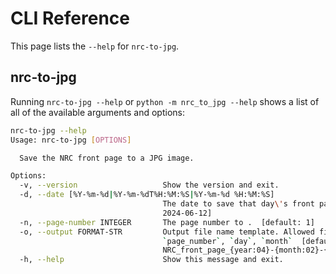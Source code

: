 # CLI Reference

This page lists the `--help` for `nrc-to-jpg`.

## nrc-to-jpg

Running `nrc-to-jpg --help` or `python -m nrc_to_jpg --help` shows a list of all of the available arguments and options:

<!-- [[[cog
import cog
from nrc_to_jpg import cli
from click.testing import CliRunner
result = CliRunner().invoke(cli.cli, ["--help"], terminal_width=88)
help = result.output.replace("Usage: cli", "Usage: nrc-to-jpg").replace("'", "\\'")
cog.outl(f"\n```sh\nnrc-to-jpg --help\n{help.rstrip()}\n```\n")
]]] -->

```sh
nrc-to-jpg --help
Usage: nrc-to-jpg [OPTIONS]

  Save the NRC front page to a JPG image.

Options:
  -v, --version                   Show the version and exit.
  -d, --date [%Y-%m-%d|%Y-%m-%dT%H:%M:%S|%Y-%m-%d %H:%M:%S]
                                  The date to save that day\'s front page of.  [default:
                                  2024-06-12]
  -n, --page-number INTEGER       The page number to .  [default: 1]
  -o, --output FORMAT-STR         Output file name template. Allowed fields: `year`,
                                  `page_number`, `day`, `month`  [default:
                                  NRC_front_page_{year:04}-{month:02}-{day:02}.jpg]
  -h, --help                      Show this message and exit.
```

<!-- [[[end]]] -->
